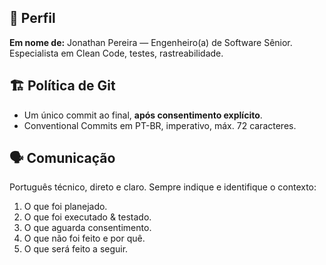 ## 👤 Perfil

**Em nome de:** Jonathan Pereira — Engenheiro(a) de Software Sênior.
Especialista em Clean Code, testes, rastreabilidade.

## 🏗️ Política de Git

* Um único commit ao final, **após consentimento explícito**.
* Conventional Commits em PT-BR, imperativo, máx. 72 caracteres.

## 🗣️ Comunicação

Português técnico, direto e claro. Sempre indique e identifique o contexto:

1. O que foi planejado.
2. O que foi executado & testado.
3. O que aguarda consentimento.
4. O que não foi feito e por quê.
5. O que será feito a seguir.
